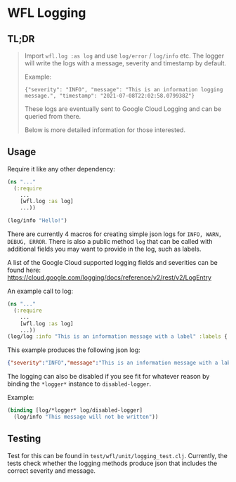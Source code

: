 # WFL Logging

## TL;DR
> Import `wfl.log :as log` and use `log/error` / `log/info` etc.
> The logger will write the logs with a message, severity and timestamp by default.
>
> Example:
>
> `{"severity": "INFO", "message": "This is an information logging message.", "timestamp": "2021-07-08T22:02:58.079938Z"}`
>
> These logs are eventually sent to Google Cloud Logging and can be queried from there.
>
> Below is more detailed information for those interested.

## Usage
Require it like any other dependency:
```clojure
(ns "..."
  (:require
    ...
    [wfl.log :as log]
    ...))

(log/info "Hello!")
```

There are currently 4 macros for creating simple json logs for `INFO, WARN, DEBUG, ERROR`. There is also
a public method `log` that can be called with additional fields you may want to provide in the log, such as
labels.

A list of the Google Cloud supported logging fields and severities can be found here:
https://cloud.google.com/logging/docs/reference/v2/rest/v2/LogEntry

An example call to log:
```clojure
(ns "..."
  (:require
    ...
    [wfl.log :as log]
    ...))
(log/log :info "This is an information message with a label" :labels {:my-label "label value"})
```
This example produces the following json log:
```json
{"severity":"INFO","message":"This is an information message with a label","timestamp":"2021-07-09T14:57:22.437485Z","logging.googleapis.com/labels":{"my-label":"label value"}}
```
The logging can also be disabled if you see fit for whatever reason by binding the `*logger*` instance to `disabled-logger`.

Example:
```clojure
(binding [log/*logger* log/disabled-logger]
  (log/info "This message will not be written"))
```
## Testing
Test for this can be found in `test/wfl/unit/logging_test.clj`. Currently, the tests check whether the logging methods
produce json that includes the correct severity and message.
